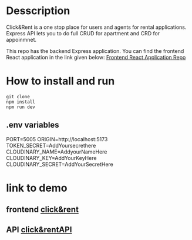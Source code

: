 # Desscription

Click&Rent is a one stop place for users and agents for rental applications. Express API lets you to do full CRUD for apartment and CRD for appoinmnet.

This repo has the backend Express application.
You can find the frontend React application in the link given below: 
[Frontend React Application Repo](https://github.com/Alina-Hari/RentalClient)


# How to install and run 

```
git clone
npm install
npm run dev
```

## .env variables

PORT=5005
ORIGIN=http://localhost:5173
TOKEN_SECRET=AddYoursecrethere
CLOUDINARY_NAME=AddyourNameHere
CLOUDINARY_KEY=AddYourKeyHere
CLOUDINARY_SECRET=AddYourSecretHere

# link to demo
## frontend [click&rent](https://clickandrent.netlify.app/)
## API [click&rentAPI]()
